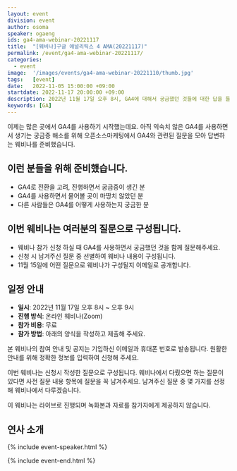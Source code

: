 ```yaml
---
layout: event
division: event
author: osoma
speaker: ogaeng
ids: ga4-ama-webinar-20221117
title:  "[웨비나]구글 애널리틱스 4 AMA(20221117)"
permalink: /event/ga4-ama-webinar-20221117/
categories:
  - event
image:  '/images/events/ga4-ama-webinar-20221110/thumb.jpg'
tags:   [event]
date:   2022-11-05 15:00:00 +09:00
startdate: 2022-11-17 20:00:00 +09:00
description: 2022년 11월 17일 오후 8시, GA4에 대해서 궁금했던 것들에 대한 답을 들을 수 있습니다.
keywords: [GA]
---
```


이제는 많은 곳에서 GA4를 사용하기 시작했는데요. 아직 익숙치 않은 GA4를 사용하면서 생기는 궁금증 해소를 위해 오픈소스마케팅에서 GA4와 관련된 질문을 모아 답변하는 웨비나를 준비했습니다.

## 이런 분들을 위해 준비했습니다.

- GA4로 전환을 고려, 진행하면서 궁금증이 생긴 분
- GA4를 사용하면서 물어볼 곳이 마땅치 않았던 분
- 다른 사람들은 GA4를 어떻게 사용하는지 궁금한 분

## 이번 웨비나는 여러분의 질문으로 구성됩니다.

- 웨비나 참가 신청 하실 때 GA4를 사용하면서 궁금했던 것을 함께 질문해주세요.
- 신청 시 남겨주신 질문 중 선별하여 웨비나 내용이 구성됩니다.
- 11월 15일에 어떤 질문으로 웨비나가 구성될지 이메일로 공개합니다.

## 일정 안내

- **일시**: 2022년 11월 17일 오후 8시 ~ 오후 9시
- **진행 방식**: 온라인 웨비나(Zoom)
- **참가 비용**: 무료
- **참가 방법**: 아래의 양식을 작성하고 제출해 주세요.

본 웨비나의 참여 안내 및 공지는 기입하신 이메일과 휴대폰 번호로 발송됩니다. 원활한 안내를 위해 정확한 정보를 입력하여 신청해 주세요.

이번 웨비나는 신청시 작성한 질문으로 구성됩니다. 웨비나에서 다뤘으면 하는 질문이 있다면 사전 질문 내용 항목에 질문을 꼭 남겨주세요. 남겨주신 질문 중 몇 가지를 선정해 웨비나에서 다루겠습니다.

이 웨비나는 라이브로 진행되며 녹화본과 자료를 참가자에게 제공하지 않습니다.

## 연사 소개

{% include event-speaker.html %}

{% include event-end.html %}
